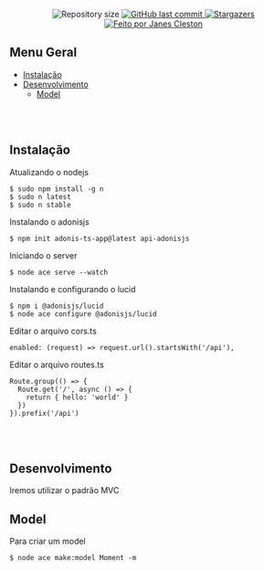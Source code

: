 <p align="center">
  <img alt="Repository size" src="https://img.shields.io/github/repo-size/jcleston/api-adonisjs">
  <a href="https://github.com/jcleston/api-adonisjs/commits/main">
    <img alt="GitHub last commit" src="https://img.shields.io/github/last-commit/jcleston/api-adonisjs">
  </a>
   <a href="https://github.com/jcleston/api-adonisjs/stargazers">
    <img alt="Stargazers" src="https://img.shields.io/github/stars/jcleston/api-adonisjs?style=social">
  </a>
  <a href="https://www.linkedin.com/in/janescleston/">
    <img alt="Feito por Janes Cleston" src="https://img.shields.io/badge/feito%20por-Janes%20Cleston-%237519C1">
  </a>
</p>

## Menu Geral
<!--ts-->
* [Instalação](#instalação)
* [Desenvolvimento](#desenvolvimento)
  * [Model](#model)


<!--te-->
<br /><br />

## Instalação
Atualizando o nodejs

```shell
$ sudo npm install -g n
$ sudo n latest
$ sudo n stable
```

Instalando o adonisjs

```shell
$ npm init adonis-ts-app@latest api-adonisjs
```

Iniciando o server
```shell
$ node ace serve --watch
```

Instalando e configurando o lucid
```shell
$ npm i @adonisjs/lucid
$ node ace configure @adonisjs/lucid
```
Editar o arquivo cors.ts
```shell
enabled: (request) => request.url().startsWith('/api'),
```

Editar o arquivo routes.ts
```shell
Route.group(() => {
  Route.get('/', async () => {
    return { hello: 'world' }
  })
}).prefix('/api')
```

<br /><br />
## Desenvolvimento
Iremos utilizar o padrão MVC
## Model
Para criar um model
```shell
$ node ace make:model Moment -m
```
